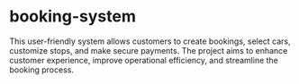 # booking-system
This user-friendly system allows customers to create bookings, select cars, customize stops, and make secure payments. The project aims to enhance customer experience, improve operational efficiency, and streamline the booking process.
